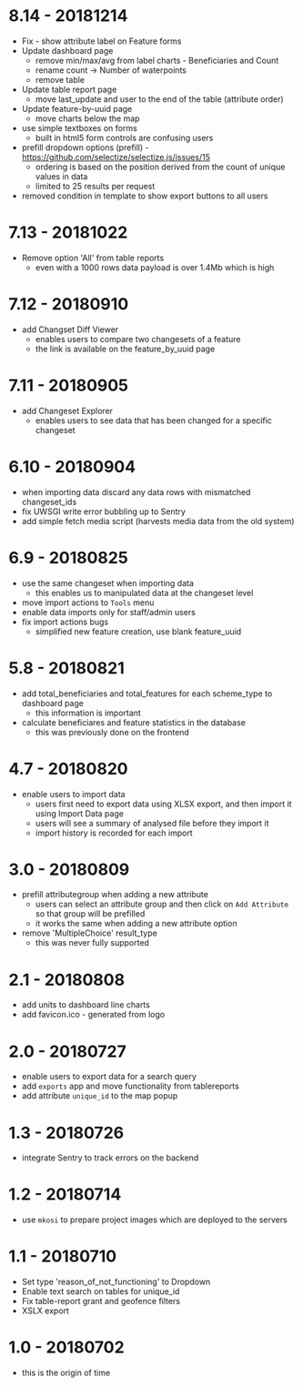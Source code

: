 # 8.14 - 20181214

* Fix - show attribute label on Feature forms
* Update dashboard page
  - remove min/max/avg from label charts - Beneficiaries and Count
  - rename count -> Number of waterpoints
  - remove table
* Update table report page
  - move last_update and user to the end of the table (attribute order)
* Update feature-by-uuid page
  - move charts below the map
* use simple textboxes on forms
  - built in html5 form controls are confusing users
* prefill dropdown options (prefill) - https://github.com/selectize/selectize.js/issues/15
  - ordering is based on the position derived from the count of unique values in data
  - limited to 25 results per request
* removed condition in template to show export buttons to all users

# 7.13 - 20181022

* Remove option 'All' from table reports
  - even with a 1000 rows data payload is over 1.4Mb which is high
  

# 7.12 - 20180910

* add Changset Diff Viewer
  * enables users to compare two changesets of a feature
  * the link is available on the feature_by_uuid page

# 7.11 - 20180905

* add Changeset Explorer
  - enables users to see data that has been changed for a specific changeset

# 6.10 - 20180904

* when importing data discard any data rows with mismatched changeset_ids
* fix UWSGI write error bubbling up to Sentry
* add simple fetch media script (harvests media data from the old system)

# 6.9 - 20180825

* use the same changeset when importing data
  - this enables us to manipulated data at the changeset level
* move import actions to `Tools` menu
* enable data imports only for staff/admin users
* fix import actions bugs
  - simplified new feature creation, use blank feature_uuid

# 5.8 - 20180821

* add total_beneficiaries and total_features for each scheme_type to dashboard page
  - this information is important
* calculate beneficiares and feature statistics in the database
  - this was previously done on the frontend

# 4.7 - 20180820

* enable users to import data
  - users first need to export data using XLSX export, and then import it using Import Data page
  - users will see a summary of analysed file before they import it
  - import history is recorded for each import

# 3.0 - 20180809 

* prefill attributegroup when adding a new attribute
  - users can select an attribute group and then click on `Add Attribute` so that group will be prefilled
  - it works the same when adding a new attribute option
* remove 'MultipleChoice' result_type
  - this was never fully supported

# 2.1 - 20180808

* add units to dashboard line charts
* add favicon.ico - generated from logo

# 2.0 - 20180727

* enable users to export data for a search query
* add `exports` app and move functionality from tablereports
* add attribute `unique_id` to the map popup

# 1.3 - 20180726

* integrate Sentry to track errors on the backend

# 1.2 - 20180714

* use `mkosi` to prepare project images which are deployed to the servers

# 1.1 - 20180710

* Set type 'reason_of_not_functioning' to Dropdown
* Enable text search on tables for unique_id
* Fix table-report grant and geofence filters
* XSLX export

# 1.0 - 20180702

* this is the origin of time
